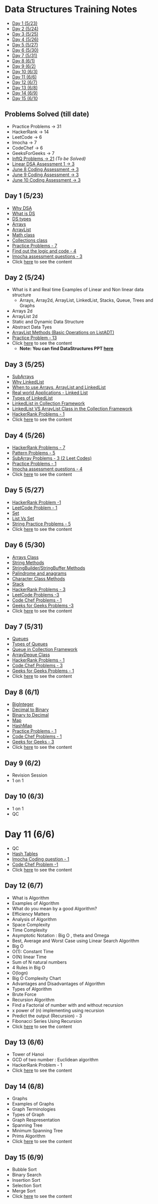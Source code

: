 # Data Structures Training Notes

- [Day 1 (5/23)](#day-1-523)
- [Day 2 (5/24)](#day-2-524)
- [Day 3 (5/25)](#day-3-525)
- [Day 4 (5/26)](#day-4-526)
- [Day 5 (5/27)](#day-5-527)
- [Day 6 (5/30)](#day-6-530)
- [Day 7 (5/31)](#day-7-531)
- [Day 8 (6/1)](#day-8-61)
- [Day 9 (6/2)](#day-9-62)
- [Day 10 (6/3)](#day-10-63)
- [Day 11 (6/6)](#day-11-66)
- [Day 12 (6/7)](#day-12-67)
- [Day 13 (6/8)](#day-13-66)
- [Day 14 (6/9)](#day-14-68)
- [Day 15 (6/10](#day-15-69)

## Problems Solved (till date)

- Practice Problems -> 31 
- HackerRank -> 14 
- LeetCode -> 6 
- Imocha -> 7 
- CodeChef -> 6
- GeeksForGeeks -> 7
- [InftQ Problems -> 21](./InftQProblems/README.md) *(To be Solved)*
- [Linear DSA Assessment 1 -> 3](./Linear%20DSA%20Assessment%201/README.md)
- [June 8 Coding Assessment -> 3](./June%208%20Coding%20Assessment/README.md)
- [June 9 Coding Assessment -> 3](./June%209%20Coding%20Assessment/README.md)
- [June 10 Coding Assessment -> 3](./June%2010%20Coding%20Assessment/README.md)


## Day 1 (5/23)

- [Why DSA](./Day1/README.md#why-datastructure-and-algorithms)
- [What is DS](./Day1/README.md#ds)
- [DS types](./Day1/README.md#ds---types)
- [Arrays](./Day1/README.md#array)
- [ArrayList](./Day1/README.md#arraylist)
- [Math class](./Day1/README.md#math-class)
- [Collections class](/Day1/README.md#collections-class)
- [Practice Problems - 7](/Day1/README.md#practice-problems)
- [Find out the logic and code - 4](./Day1/README.md#find-out-the-logic-and-code)
- [Imocha assessment questions - 3](./Day1/README.md#imocha-assessment)
- Click [here](./Day1) to see the content

## Day 2 (5/24)

- What is it and Real time Examples of Linear and Non linear data structure
  - Arrays, Array2d, ArrayList, LinkedList, Stacks, Queue, Trees and Graphs
- Arrays 2d
- ArrayList 2d
- Static and Dynamic Data Structure
- Abstract Data Tyes
- [ArrayList Methods (Basic Operations on ListADT)](./Day2#demo-codes)
- [Practice Problem - 13](./Day2#problems)
- Click [here](./Day2) to see the content
  - **Note: You can find DataStructures PPT [here](./Day2/DataStructuresPPT.pdf)** 

## Day 3 (5/25)

- [SubArrays](./Day3#sub-arrays)
- [Why LinkedList](./Day3#why-linkedlist)
- [When to use Arrays, ArrayList and LinkedList](./Day3#when-to-choose-arrays-arraylist-and-linkedlist)
- [Real world Applications - Linked List](./Day3/README.md#real-world-applications---linked-list)
- [Types of LinkedList](./Day3/README.md#types-of-linked-list)
- [LinkedList in Collection Framework](./Day3/README.md#linkedlist-in-collection-framework)
- [LinkedList VS ArrayList Class in the Collection Framework](./Day3/README.md#linkedlist-vs-arraylist-class-in-the-collection-framework)
- [HackerRank Problems - 1](./Day3/README.md#hackerrank)
- Click [here](./Day3) to see the content

## Day 4 (5/26)

- [HackerRank Problems - 7](./Day4/README.md#hackerrank-problems)
- [Pattern Problems - 5](./Day4/README.md#pattern-problems)
- [SubArray Problems - 3 (2 Leet Codes)](./Day4/README.md#subarray-problems)
- [Practice Problems - 1](./Day4/README.md#practice-problem)
- [Imocha assessment questions - 4](./Day4/README.md#imocha-assessment)
- Click [here](./Day4) to see the content

## Day 5 (5/27)

- [HackerRank Problem -1](./Day5#hackerrank-problems)
- [LeetCode Problem - 1](./Day5#leetcode-problems)
- [Set](./Day5#set)
- [List Vs Set](/Day5#list-vs-set)
- [String Practice Problems - 5](/Day5#string-problems)
- Click [here](./Day5) to see the content

## Day 6 (5/30)

- [Arrays Class](./Day6#arrays-class)
- [String Methods](./Day6#string-class)
- [StringBuilder/StringBuffer Methods](./Day6#string-buffer-and-string-bulider)
- [Palindrome and anagrams](./Day6#palindrome)
- [Character Class Methods](./Day6#character-class-methods-used-frequently)
- [Stack](./Day6#stack)
- [HackerRank Problems - 3](./Day6#hackerrank-problems)
- [LeetCode Problems -3](./Day6#leet-code-problems)
- [Code Chef Problems - 1](./Day6#codechef-problems)
- [Geeks for Geeks Problems -3](./Day6#geeks-for-geeks-problem-home-work-problems)
- Click [here](./Day6) to see the content

## Day 7 (5/31)

- [Queues](./Day7#queue)
- [Types of Queues](./Day7#types-of-queues)
- [Queue in Collection Framework](./Day7#queue-in--in-collection-framework)
- [ArrayDeque Class](./Day7#arraydeque-class)
- [HackerRank Problems - 1](./Day7#hackerrank-problems)
- [Code Chef Problems - 3](./Day7#code-chef-problems)
- [Geeks for Geeks Problems - 1](./Day7#geeks-for-geeks-problems)
- Click [here](./Day7) to see the content

## Day 8 (6/1)

- [BigInteger](./Day8#biginteger)
- [Decimal to Binary](./Day8#decimal-to-binary)
- [Binary to Decimal](./Day8#binary-to-decimal)
- [Map](./Day8#map)
- [HashMap](./Day8#hashmap-methods)
- [Practice Problems - 1](./Day8#hashmap-practice-problems)
- [Code Chef Problems - 1](./Day8#code-chef-problems)
- [Geeks for Geeks - 3](./Day8#geeks-for-geeks-problems)
- Click [here](./Day8) to see the content

## Day 9 (6/2)

- Revision Session 
- 1 on 1

## Day 10 (6/3)

- 1 on 1 
- QC

# Day 11 (6/6)

- QC 
- [Hash Tables](./README.md#hash-tables)
- [Imocha Coding question - 1](./README.md#imocha-questions)
- [Code Chef Problem -1](./README.md#code-chef-problems)
- Click [here](./Day11) to see the content 

## Day 12 (6/7)

- What is Algorithm
- Examples of Algorithm
- What do you mean by a good Algorithm?
- Efficiency Matters
- Analysis of Algorithm
- Space Complexity
- Time Complexity
- Asymptotic Notation : Big O , theta and Omega
- Best, Average and Worst Case using Linear Search Algorithm
- Big O 
- O(1): Constant Time
- O(N) linear Time
- Sum of N natural numbers
- 4 Rules in Big O
- O(logn)
- Big O Complexity Chart
- Advantages and Disadvantages of Algorithm
- Types of Algorithm
- Brute Force
- Recursion Algorithm
- Find a Factorial of number with and without recursion
- x power of (n) implementing using recursion
- Predict the output (Recursion) - 3
- Fibonacci Series Using Recursion
- Click [here](./Day12/README.md) to see the content 

## Day 13 (6/6)

- Tower of Hanoi
- GCD of two number : Euclidean algorithm
- HackerRank Problem - 1 
- Click [here](./Day13/README.md) to see the content 

## Day 14 (6/8)

- Graphs
- Examples of Graphs
- Graph Terminologies
- Types of Graph
- Graph Respresentation
- Spanning Tree
- Minimum Spanning Tree
- Prims Algorithm
- Click [here](./Day14/README.md) to see the content 

## Day 15 (6/9)

- Bubble Sort
- Binary Search
- Insertion Sort
- Selection Sort
- Merge Sort
- Click [here](./Day15/README.md) to see the content 

